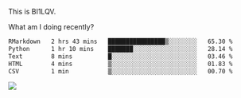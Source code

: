 This is BI1LQV.

What am I doing recently?

<!--START_SECTION:waka-->

```txt
RMarkdown   2 hrs 43 mins   ████████████████▒░░░░░░░░   65.30 %
Python      1 hr 10 mins    ███████░░░░░░░░░░░░░░░░░░   28.14 %
Text        8 mins          █░░░░░░░░░░░░░░░░░░░░░░░░   03.46 %
HTML        4 mins          ▒░░░░░░░░░░░░░░░░░░░░░░░░   01.83 %
CSV         1 min           ▒░░░░░░░░░░░░░░░░░░░░░░░░   00.70 %
```

<!--END_SECTION:waka-->

<img src="https://github-readme-stats.vercel.app/api?username=bi1lqv&show_icons=true&count_private=true">
